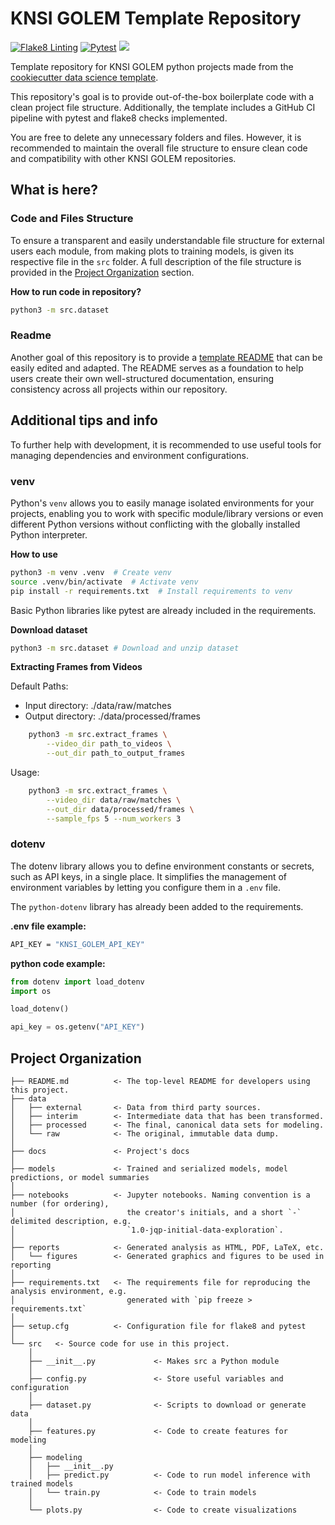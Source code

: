 # KNSI GOLEM Template Repository
[![Flake8 Linting](https://github.com/Dnafivuq/golem_template/actions/workflows/lint.yml/badge.svg)](https://github.com/Dnafivuq/golem_template/actions/workflows/lint.yml)
[![Pytest](https://github.com/Dnafivuq/golem_template/actions/workflows/test.yml/badge.svg)](https://github.com/Dnafivuq/golem_template/actions/workflows/test.yml)
<a target="_blank" href="https://cookiecutter-data-science.drivendata.org/">
    <img src="https://img.shields.io/badge/CCDS-Project%20template-328F97?logo=cookiecutter" />
</a>


Template repository for KNSI GOLEM python projects made from the [cookiecutter data science template](https://github.com/drivendataorg/cookiecutter-data-science).

This repository's goal is to provide out-of-the-box boilerplate code with a clean project file structure.
Additionally, the template includes a GitHub CI pipeline with pytest and flake8 checks implemented.


You are free to delete any unnecessary folders and files. However, it is recommended to maintain the overall file structure to ensure clean code and compatibility with other KNSI GOLEM repositories.
## What is here?
### Code and Files Structure
To ensure a transparent and easily understandable file structure for external users each module, from making plots to training models, is given its respective file in the `src` folder. A full description of the file structure is provided in the [Project Organization](#project-organization) section.


**How to run code in repository?**
```bash
python3 -m src.dataset
```
### Readme
Another goal of this repository is to provide a [template README](/TEMPLATE_README.md) that can be easily edited and adapted. The README serves as a foundation to help users create their own well-structured documentation, ensuring consistency across all projects within our repository.

## Additional tips and info
To further help with development, it is recommended to use useful tools for managing dependencies and environment configurations.
### venv
Python's `venv` allows you to easily manage isolated environments for your projects, enabling you to work with specific module/library versions or even different Python versions without conflicting with the globally installed Python interpreter.


**How to use**
```bash
python3 -m venv .venv  # Create venv  
source .venv/bin/activate  # Activate venv  
pip install -r requirements.txt  # Install requirements to venv  
```
Basic Python libraries like pytest are already included in the requirements.

**Download dataset**
```bash
python3 -m src.dataset # Download and unzip dataset
```

**Extracting Frames from Videos**

Default Paths:
- Input directory: ./data/raw/matches
- Output directory: ./data/processed/frames

```bash
    python3 -m src.extract_frames \
        --video_dir path_to_videos \
        --out_dir path_to_output_frames
```

Usage:

```bash
    python3 -m src.extract_frames \
        --video_dir data/raw/matches \
        --out_dir data/processed/frames \
        --sample_fps 5 --num_workers 3
```

### dotenv
The dotenv library allows you to define environment constants or secrets, such as API keys, in a single place. It simplifies the management of environment variables by letting you configure them in a `.env` file.


The `python-dotenv` library has already been added to the requirements.

**.env file example:**
```bash
API_KEY = "KNSI_GOLEM_API_KEY"
```

**python code example:**
```python
from dotenv import load_dotenv
import os

load_dotenv()

api_key = os.getenv("API_KEY")
```

## Project Organization

```
├── README.md          <- The top-level README for developers using this project.
├── data
│   ├── external       <- Data from third party sources.
│   ├── interim        <- Intermediate data that has been transformed.
│   ├── processed      <- The final, canonical data sets for modeling.
│   └── raw            <- The original, immutable data dump.
│
├── docs               <- Project's docs
│
├── models             <- Trained and serialized models, model predictions, or model summaries
│
├── notebooks          <- Jupyter notebooks. Naming convention is a number (for ordering),
│                         the creator's initials, and a short `-` delimited description, e.g.
│                         `1.0-jqp-initial-data-exploration`.
│
├── reports            <- Generated analysis as HTML, PDF, LaTeX, etc.
│   └── figures        <- Generated graphics and figures to be used in reporting
│
├── requirements.txt   <- The requirements file for reproducing the analysis environment, e.g.
│                         generated with `pip freeze > requirements.txt`
│
├── setup.cfg          <- Configuration file for flake8 and pytest
│
└── src   <- Source code for use in this project.
    │
    ├── __init__.py             <- Makes src a Python module
    │
    ├── config.py               <- Store useful variables and configuration
    │
    ├── dataset.py              <- Scripts to download or generate data
    │
    ├── features.py             <- Code to create features for modeling
    │
    ├── modeling                
    │   ├── __init__.py 
    │   ├── predict.py          <- Code to run model inference with trained models          
    │   └── train.py            <- Code to train models
    │
    └── plots.py                <- Code to create visualizations
```